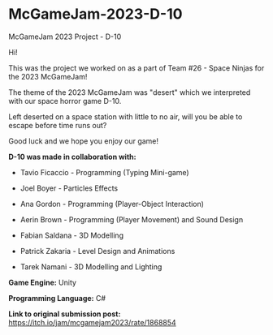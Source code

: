 # McGameJam-2023-D-10
McGameJam 2023 Project - D-10

Hi!

This was the project we worked on as a part of Team #26 - Space Ninjas for the 2023 McGameJam!

The theme of the 2023 McGameJam was "desert" which we interpreted with our space horror game D-10. 

Left deserted on a space station with little to no air, will you be able to escape before time runs out?

Good luck and we hope you enjoy our game!

**D-10 was made in collaboration with:**

- Tavio Ficaccio - Programming (Typing Mini-game)

- Joel Boyer - Particles Effects

- Ana Gordon - Programming (Player-Object Interaction)

- Aerin Brown - Programming (Player Movement) and Sound Design

- Fabian Saldana - 3D Modelling

- Patrick Zakaria - Level Design and Animations

- Tarek Namani - 3D Modelling and Lighting


**Game Engine:** Unity

**Programming Language:** C#

**Link to original submission post:** https://itch.io/jam/mcgamejam2023/rate/1868854
